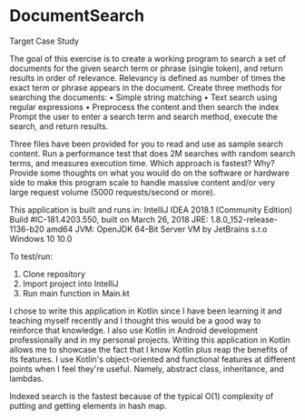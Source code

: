 # DocumentSearch
Target Case Study

The goal of this exercise is to create a working program to search a set of documents for the given search term or phrase (single token), and return results in order of relevance. 
Relevancy is defined as number of times the exact term or phrase appears in the document. 
Create three methods for searching the documents: 
•	Simple string matching
•	Text search using regular expressions
•	Preprocess the content and then search the index
Prompt the user to enter a search term and search method, execute the search, and return results.

Three files have been provided for you to read and use as sample search content.
Run a performance test that does 2M searches with random search terms, and measures execution time. Which approach is fastest? Why?
Provide some thoughts on what you would do on the software or hardware side to make this program scale to handle massive content and/or very large request volume (5000 requests/second or more).  

This application is built and runs in:
IntelliJ IDEA 2018.1 (Community Edition)
Build #IC-181.4203.550, built on March 26, 2018
JRE: 1.8.0_152-release-1136-b20 amd64
JVM: OpenJDK 64-Bit Server VM by JetBrains s.r.o
Windows 10 10.0

To test/run:
1.  Clone repository
2.  Import project into IntelliJ
3.  Run main function in Main.kt

I chose to write this application in Kotlin since I have been learning it and teaching myself recently and I thought this would be a good way to reinforce that knowledge.
I also use Kotlin in Android development professionally and in my personal projects.  Writing this application in Kotlin allows me to showcase the fact that I know Kotlin plus reap the benefits of its features.
I use Kotlin's object-oriented and functional features at different points when I feel they're useful.  Namely, abstract class, inheritance, and lambdas.

Indexed search is the fastest because of the typical O(1) complexity of putting and getting elements in hash map.

